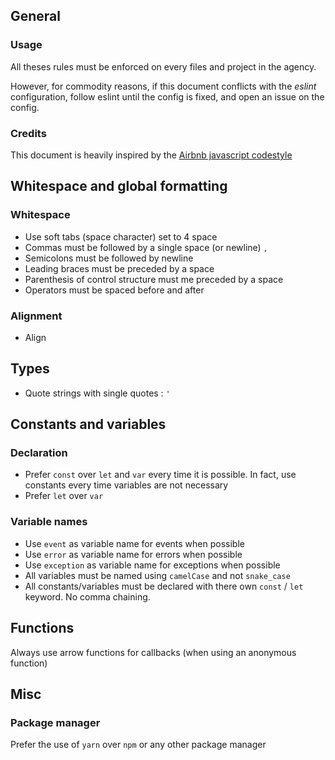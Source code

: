 General
-------

### Usage

All theses rules must be enforced on every files and project in the agency.
 
However, for commodity reasons, if this document conflicts with the *eslint* configuration,
follow eslint until the config is fixed, and open an issue on the config.

### Credits

This document is heavily inspired by the [Airbnb javascript codestyle](https://github.com/airbnb/javascript)



Whitespace and global formatting
--------------------------------

### Whitespace

 * Use soft tabs (space character) set to 4 space
 * Commas must be followed by a single space (or newline) `, `
 * Semicolons must be followed by newline
 * Leading braces must be preceded by a space
 * Parenthesis of control structure must me preceded by a space 
 * Operators must be spaced before and after
 
### Alignment
 
 * Align


Types
-----

 * Quote strings with single quotes : `'` 

Constants and variables
-----------------------

### Declaration

 * Prefer `const` over `let` and `var` every time it is possible. In fact, 
use constants every time variables are not necessary 
 * Prefer `let` over `var`

### Variable names
 
 * Use `event` as variable name for events when possible
 * Use `error` as variable name for errors when possible
 * Use `exception` as variable name for exceptions when possible
 * All variables must be named using `camelCase` and not `snake_case`
 * All constants/variables must be declared with there own `const` / `let` keyword. No comma chaining. 


Functions
---------

Always use arrow functions for callbacks (when using an anonymous function)


Misc
----

### Package manager

Prefer the use of `yarn` over `npm` or any other package manager
